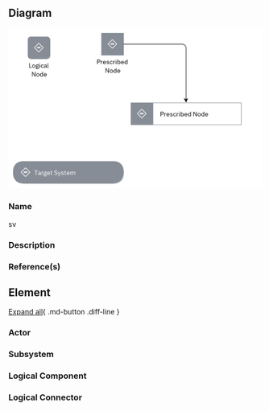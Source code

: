 
## Diagram

![sv](../img/aodservices_3JVEjUwMRJY_SJa7NkE5s.png)



### Name


sv


### Description



### Reference(s)



## Element

[Expand all](#){ .md-button .diff-line }


### Actor


    




### Subsystem


    




### Logical Component


    




### Logical Connector


    


